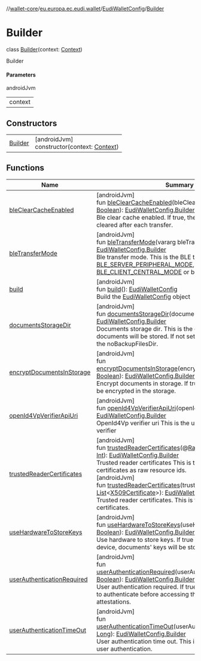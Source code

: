 //[wallet-core](../../../../index.md)/[eu.europa.ec.eudi.wallet](../../index.md)/[EudiWalletConfig](../index.md)/[Builder](index.md)

# Builder

class [Builder](index.md)(context: [Context](https://developer.android.com/reference/kotlin/android/content/Context.html))

Builder

#### Parameters

androidJvm

| |
|---|
| context |

## Constructors

| | |
|---|---|
| [Builder](-builder.md) | [androidJvm]<br>constructor(context: [Context](https://developer.android.com/reference/kotlin/android/content/Context.html)) |

## Functions

| Name | Summary |
|---|---|
| [bleClearCacheEnabled](ble-clear-cache-enabled.md) | [androidJvm]<br>fun [bleClearCacheEnabled](ble-clear-cache-enabled.md)(bleClearCacheEnabled: [Boolean](https://kotlinlang.org/api/latest/jvm/stdlib/kotlin/-boolean/index.html)): [EudiWalletConfig.Builder](index.md)<br>Ble clear cache enabled. If true, the BLE cache will be cleared after each transfer. |
| [bleTransferMode](ble-transfer-mode.md) | [androidJvm]<br>fun [bleTransferMode](ble-transfer-mode.md)(vararg bleTransferMode: [Int](https://kotlinlang.org/api/latest/jvm/stdlib/kotlin/-int/index.html)): [EudiWalletConfig.Builder](index.md)<br>Ble transfer mode. This is the BLE transfer mode. It can be [BLE_SERVER_PERIPHERAL_MODE](../-companion/-b-l-e_-s-e-r-v-e-r_-p-e-r-i-p-h-e-r-a-l_-m-o-d-e.md), [BLE_CLIENT_CENTRAL_MODE](../-companion/-b-l-e_-c-l-i-e-n-t_-c-e-n-t-r-a-l_-m-o-d-e.md) or both. |
| [build](build.md) | [androidJvm]<br>fun [build](build.md)(): [EudiWalletConfig](../index.md)<br>Build the [EudiWalletConfig](../index.md) object |
| [documentsStorageDir](documents-storage-dir.md) | [androidJvm]<br>fun [documentsStorageDir](documents-storage-dir.md)(documentStorageDir: [File](https://developer.android.com/reference/kotlin/java/io/File.html)): [EudiWalletConfig.Builder](index.md)<br>Documents storage dir. This is the directory where the documents will be stored. If not set, the default directory is the noBackupFilesDir. |
| [encryptDocumentsInStorage](encrypt-documents-in-storage.md) | [androidJvm]<br>fun [encryptDocumentsInStorage](encrypt-documents-in-storage.md)(encryptDocumentsInStorage: [Boolean](https://kotlinlang.org/api/latest/jvm/stdlib/kotlin/-boolean/index.html)): [EudiWalletConfig.Builder](index.md)<br>Encrypt documents in storage. If true, the documents will be encrypted in the storage. |
| [openId4VpVerifierApiUri](open-id4-vp-verifier-api-uri.md) | [androidJvm]<br>fun [openId4VpVerifierApiUri](open-id4-vp-verifier-api-uri.md)(openId4VpVerifierUri: [String](https://kotlinlang.org/api/latest/jvm/stdlib/kotlin/-string/index.html)): [EudiWalletConfig.Builder](index.md)<br>OpenId4Vp verifier uri This is the uri of the OpenId4Vp verifier |
| [trustedReaderCertificates](trusted-reader-certificates.md) | [androidJvm]<br>fun [trustedReaderCertificates](trusted-reader-certificates.md)(@[RawRes](https://developer.android.com/reference/kotlin/androidx/annotation/RawRes.html)vararg rawIds: [Int](https://kotlinlang.org/api/latest/jvm/stdlib/kotlin/-int/index.html)): [EudiWalletConfig.Builder](index.md)<br>Trusted reader certificates This is the list of trusted reader certificates as raw resource ids.<br>[androidJvm]<br>fun [trustedReaderCertificates](trusted-reader-certificates.md)(trustedReaderCertificates: [List](https://kotlinlang.org/api/latest/jvm/stdlib/kotlin.collections/-list/index.html)&lt;[X509Certificate](https://developer.android.com/reference/kotlin/java/security/cert/X509Certificate.html)&gt;): [EudiWalletConfig.Builder](index.md)<br>Trusted reader certificates. This is the list of trusted reader certificates. |
| [useHardwareToStoreKeys](use-hardware-to-store-keys.md) | [androidJvm]<br>fun [useHardwareToStoreKeys](use-hardware-to-store-keys.md)(useHardwareToStoreKeys: [Boolean](https://kotlinlang.org/api/latest/jvm/stdlib/kotlin/-boolean/index.html)): [EudiWalletConfig.Builder](index.md)<br>Use hardware to store keys. If true and supported by device, documents' keys will be stored in the hardware. |
| [userAuthenticationRequired](user-authentication-required.md) | [androidJvm]<br>fun [userAuthenticationRequired](user-authentication-required.md)(userAuthenticationRequired: [Boolean](https://kotlinlang.org/api/latest/jvm/stdlib/kotlin/-boolean/index.html)): [EudiWalletConfig.Builder](index.md)<br>User authentication required. If true, the user will be asked to authenticate before accessing the documents' attestations. |
| [userAuthenticationTimeOut](user-authentication-time-out.md) | [androidJvm]<br>fun [userAuthenticationTimeOut](user-authentication-time-out.md)(userAuthenticationTimeout: [Long](https://kotlinlang.org/api/latest/jvm/stdlib/kotlin/-long/index.html)): [EudiWalletConfig.Builder](index.md)<br>User authentication time out. This is the time out for the user authentication. |
